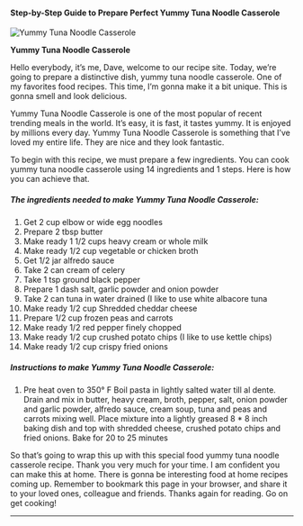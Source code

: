             

#### Step-by-Step Guide to Prepare Perfect Yummy Tuna Noodle Casserole

![Yummy Tuna Noodle Casserole](https://img-global.cpcdn.com/recipes/5491055295201280/751x532cq70/yummy-tuna-noodle-casserole-recipe-main-photo.jpg)

**Yummy Tuna Noodle Casserole**

Hello everybody, it’s me, Dave, welcome to our recipe site. Today, we’re going to prepare a distinctive dish, yummy tuna noodle casserole. One of my favorites food recipes. This time, I’m gonna make it a bit unique. This is gonna smell and look delicious.

Yummy Tuna Noodle Casserole is one of the most popular of recent trending meals in the world. It’s easy, it is fast, it tastes yummy. It is enjoyed by millions every day. Yummy Tuna Noodle Casserole is something that I’ve loved my entire life. They are nice and they look fantastic.

To begin with this recipe, we must prepare a few ingredients. You can cook yummy tuna noodle casserole using 14 ingredients and 1 steps. Here is how you can achieve that.

##### The ingredients needed to make Yummy Tuna Noodle Casserole:

1.  Get 2 cup elbow or wide egg noodles
2.  Prepare 2 tbsp butter
3.  Make ready 1 1/2 cups heavy cream or whole milk
4.  Make ready 1/2 cup vegetable or chicken broth
5.  Get 1/2 jar alfredo sauce
6.  Take 2 can cream of celery
7.  Take 1 tsp ground black pepper
8.  Prepare 1 dash salt, garlic powder and onion powder
9.  Take 2 can tuna in water drained (I like to use white albacore tuna
10.  Make ready 1/2 cup Shredded cheddar cheese
11.  Prepare 1/2 cup frozen peas and carrots
12.  Make ready 1/2 red pepper finely chopped
13.  Make ready 1/2 cup crushed potato chips (I like to use kettle chips)
14.  Make ready 1/2 cup crispy fried onions

##### Instructions to make Yummy Tuna Noodle Casserole:

1.  Pre heat oven to 350° F Boil pasta in lightly salted water till al dente. Drain and mix in butter, heavy cream, broth, pepper, salt, onion powder and garlic powder, alfredo sauce, cream soup, tuna and peas and carrots mixing well. Place mixture into a lightly greased 8 \* 8 inch baking dish and top with shredded cheese, crushed potato chips and fried onions. Bake for 20 to 25 minutes

So that’s going to wrap this up with this special food yummy tuna noodle casserole recipe. Thank you very much for your time. I am confident you can make this at home. There is gonna be interesting food at home recipes coming up. Remember to bookmark this page in your browser, and share it to your loved ones, colleague and friends. Thanks again for reading. Go on get cooking!

* * *